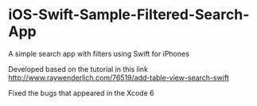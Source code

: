 iOS-Swift-Sample-Filtered-Search-App
====================================

A simple search app with filters using Swift for iPhones

Developed based on the tutorial in this link
http://www.raywenderlich.com/76519/add-table-view-search-swift

Fixed the bugs that appeared in the Xcode 6
